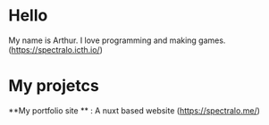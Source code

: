 # Hello

My name is Arthur. I love programming and making games. (https://spectralo.icth.io/)

# My projetcs

**My portfolio site ** : A nuxt based website (https://spectralo.me/)
